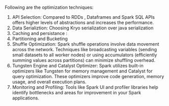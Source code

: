 Following are the optimization techniques:

1. API Selection: Compared to RDDs , Dataframes and Spark SQL APIs offers higher levels of abstractions and increases the performance.
2. Data Serializtion: Choosing Kryo serialization over java serialization
3. Caching and persistance :
4. Partitioning and Bucketing
5. Shuffle Optimization: Spark shuffle operations involve data movement across the network. Techniques like broadcasting variables
   (sending small datasets to all worker nodes) or using accumulators (efficiently summing values across partitions) can minimize shuffling overhead.
6. Tungsten Engine and Catalyst Optimizer: Spark utilizes built-in optimizers like Tungsten for memory management and Catalyst for query optimization.
   These optimizers improve code generation, memory usage, and overall execution plans.
7. Monitoring and Profiling: Tools like Spark UI and profiler libraries help identify bottlenecks and areas for improvement in your Spark applications.
